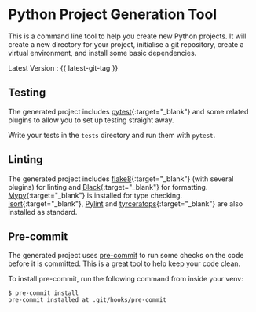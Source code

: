 # Python Project Generation Tool

This is a command line tool to help you create new Python projects.  It will
create a new directory for your project, initialise a git repository, create a
virtual environment, and install some basic dependencies.

Latest Version : {{ latest-git-tag }}

## Testing

The generated project includes
[pytest](https://docs.pytest.org/en/latest/){:target="_blank"} and some related
plugins to allow you to set up testing straight away.

Write your tests in the `tests` directory and run them with `pytest`.

## Linting

The generated project includes
[flake8](https://flake8.pycqa.org/en/latest/){:target="_blank"} (with several
plugins) for linting and
[Black](https://black.readthedocs.io/en/stable/){:target="_blank"} for
formatting. [Mypy](http://mypy-lang.org/){:target="_blank"} is installed for
type checking. [isort](https://pycqa.github.io/isort/){:target="_blank"},
[Pylint](https://pylint.org/) and
[tyrceratops](https://github.com/guilatrova/tryceratops){:target="_blank"} are
also installed as standard.

## Pre-commit

The generated project uses [pre-commit](https://pre-commit.com/) to run some
checks on the code before it is committed.  This is a great tool to help keep
your code clean.

To install pre-commit, run the following command from inside your venv:

```console
$ pre-commit install
pre-commit installed at .git/hooks/pre-commit
```
